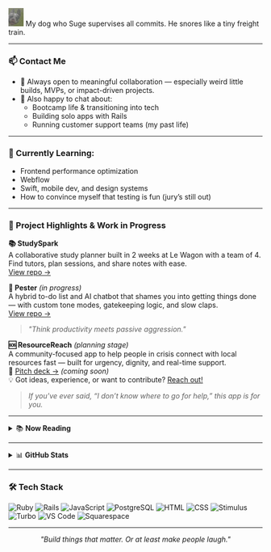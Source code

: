 <img src="./assets/suge.png" alt="Suge the Frenchie" width="30" /> My dog who Suge supervises all commits. He snores like a tiny freight train. 

---

### 📫 Contact Me
- 🤝 Always open to meaningful collaboration — especially weird little builds, MVPs, or impact-driven projects.
- 💬 Also happy to chat about:
  - Bootcamp life & transitioning into tech  
  - Building solo apps with Rails  
  - Running customer support teams (my past life)

---

### 🌱 Currently Learning:

- Frontend performance optimization  
- Webflow  
- Swift, mobile dev, and design systems  
- How to convince myself that testing is fun (jury’s still out)


---

### 🚧 Project Highlights & Work in Progress

**📚 StudySpark**  
A collaborative study planner built in 2 weeks at Le Wagon with a team of 4. Find tutors, plan sessions, and share notes with ease.  
[View repo →](https://github.com/MohdSafwanAhmad/study-spark)

**🔄 Pester** *(in progress)*  
A hybrid to-do list and AI chatbot that shames you into getting things done — with custom tone modes, gatekeeping logic, and slow claps.  
[View repo →](https://github.com/n4ika/pester)
> _"Think productivity meets passive aggression."_  

**🆘 ResourceReach** *(planning stage)*  
A community-focused app to help people in crisis connect with local resources fast — built for urgency, dignity, and real-time support.  
🔗 [Pitch deck →](https://docs.google.com/presentation/d/1P1a9qKGT2PBqb4xHzpyNOqnVtIe2jAvSntUWXtpgf5s/edit?slide=id.p#slide=id.p) *(coming soon)*  
💡 Got ideas, experience, or want to contribute? [Reach out!](mailto:naika.c.3113@gmail.com)
> _If you've ever said, “I don’t know where to go for help,” this app is for you._

---

<details>
<summary>📚 <strong>Now Reading</strong></summary>

- *Parable of the Sower* by Octavia E Butler

</details>

---

<details>
<summary>📊 <strong>GitHub Stats</strong></summary>

![GitHub Stats](https://github-readme-stats.vercel.app/api?username=n4ika&show_icons=true&theme=default)  
![Top Langs](https://github-readme-stats.vercel.app/api/top-langs/?username=n4ika&layout=compact)

</details>

---

### 🛠 Tech Stack

![Ruby](https://img.shields.io/badge/Ruby-CC342D?style=flat&logo=ruby&logoColor=white)
![Rails](https://img.shields.io/badge/Rails-CC0000?style=flat&logo=rubyonrails&logoColor=white)
![JavaScript](https://img.shields.io/badge/JavaScript-F7DF1E?style=flat&logo=javascript&logoColor=black)
![PostgreSQL](https://img.shields.io/badge/PostgreSQL-336791?style=flat&logo=postgresql&logoColor=white)
![HTML](https://img.shields.io/badge/HTML5-E34F26?style=flat&logo=html5&logoColor=white)
![CSS](https://img.shields.io/badge/CSS3-1572B6?style=flat&logo=css3&logoColor=white)
![Stimulus](https://img.shields.io/badge/StimulusJS-ff4757?style=flat&logo=lightning&logoColor=white)
![Turbo](https://img.shields.io/badge/Turbo-8A2BE2?style=flat)
![VS Code](https://img.shields.io/badge/VS%20Code-007ACC?style=flat&logo=visual-studio-code&logoColor=white)
![Squarespace](https://img.shields.io/badge/Squarespace-000000?style=flat&logo=squarespace&logoColor=white)

---

<p align="center">
  <i>"Build things that matter. Or at least make people laugh."</i>
</p>
